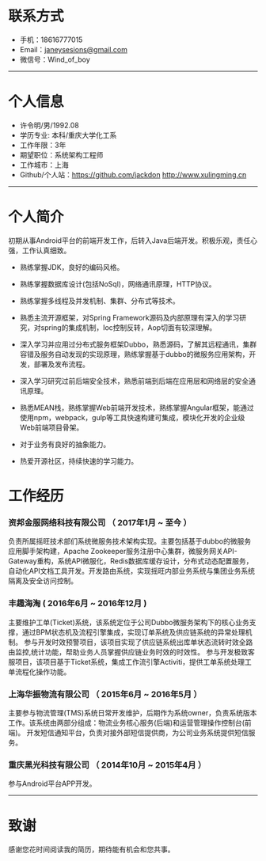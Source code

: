 # 联系方式

- 手机：18616777015
- Email：janeysesions@gmail.com
- 微信号：Wind_of_boy
---
# 个人信息

 - 许令明/男/1992.08
 - 学历专业: 本科/重庆大学化工系
 - 工作年限：3年
 - 期望职位：系统架构工程师
 - 工作城市：上海
 - Github/个人站：https://github.com/jackdon http://www.xulingming.cn

---
# 个人简介
初期从事Android平台的前端开发工作，后转入Java后端开发。积极乐观，责任心强，工作认真细致。

- 熟练掌握JDK，良好的编码风格。

- 熟练掌握数据库设计(包括NoSql)，网络通讯原理，HTTP协议。

- 熟练掌握多线程及并发机制、集群、分布式等技术。

- 熟悉主流开源框架，对Spring Framework源码及内部原理有深入的学习研究，对spring的集成机制，Ioc控制反转，Aop切面有较深理解。

- 深入学习并应用过分布式服务框架Dubbo，熟悉源码，了解其远程通讯，集群容错及服务自动发现的实现原理，熟练掌握基于dubbo的微服务应用架构，开发，部署及发布流程。

- 深入学习研究过前后端安全技术，熟悉前端到后端在应用层和网络层的安全通讯原理。

- 熟悉MEAN栈，熟练掌握Web前端开发技术，熟练掌握Angular框架，能通过使用npm，webpack，gulp等工具快速构建可集成，模块化开发的企业级Web前端项目骨架。

- 对于业务有良好的抽象能力。

- 热爱开源社区，持续快速的学习能力。


# 工作经历
 
### 资邦金服网络科技有限公司 （ 2017年1月 ~ 至今 ）
 
负责所属摇旺技术部们系统微服务技术架构实现。主要包括基于dubbo的微服务应用脚手架构建，Apache Zookeeper服务注册中心集群，微服务网关API-Gateway重构，系统API微服化，Redis数据库缓存设计，分布式动态配置服务，自动化API文档工具开发。开发路由系统，实现摇旺内部业务系统与集团业务系统隔离及安全访问控制。

### 丰趣海淘 ( 2016年6月 ~ 2016年12月 )

主要维护工单(Ticket)系统，该系统定位于公司Dubbo微服务架构下的核心业务支撑，通过BPM状态机及流程引擎集成，实现订单系统及供应链系统的异常处理机制。
参与开发时效预警项目，该项目实现了供应链系统出库单状态流转时效全路由监控,统计功能，帮助业务人员掌握供应链业务时效的时效性。
参与开发极致客服项目，该项目基于Ticket系统，集成工作流引擎Activiti，提供工单系统处理工单流程化操作功能。
 
### 上海华振物流有限公司 （ 2015年6月 ~ 2016年5月 ）

主要参与物流管理(TMS)系统日常开发维护，后期作为系统owner，负责系统版本工作。该系统由两部分组成：物流业务核心服务(后端)和运营管理操作控制台(前端)。
开发短信通知平台，负责对接外部短信提供商，为公司业务系统提供短信服务。

### 重庆黑光科技有限公司 （ 2014年10月 ~ 2015年4月 ）
 
参与Android平台APP开发。

---
# 致谢
感谢您花时间阅读我的简历，期待能有机会和您共事。　
